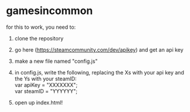 # gamesincommon

for this to work, you need to:

1) clone the repository

2) go here (https://steamcommunity.com/dev/apikey) and get an api key

3) make a new file named "config.js"

4) in config.js, write the following, replacing the Xs with your api key and the Ys with your steamID:<br>
var apiKey = "XXXXXXX";<br>
var steamID = "YYYYYY";

5) open up index.html!
